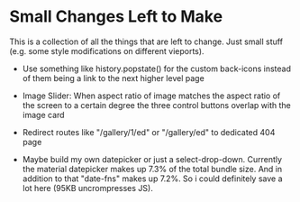 # Small Changes Left to Make

This is a collection of all the things that are left to change. Just 
small stuff (e.g. some style modifications on different vieports).

* Use something like history.popstate() for the custom back-icons
instead of them being a link to the next higher level page

* Image Slider: When aspect ratio of image matches the aspect 
ratio of the screen to a certain degree the three control 
buttons overlap with the image card

* Redirect routes like "/gallery/1/ed" or "/gallery/ed" to dedicated 
404 page

* Maybe build my own datepicker or just a select-drop-down. Currently 
the material datepicker makes up 7.3% of the total bundle size. And in
addition to that "date-fns" makes up 7.2%. So i could definitely save 
a lot here (95KB uncrompresses JS).


